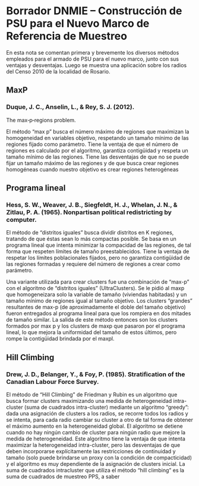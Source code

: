 # Borrador DNMIE – Construcción de PSU para el Nuevo Marco de Referencia de Muestreo

En esta nota se comentan primera y brevemente los diversos métodos empleados 
para el armado de PSU para el nuevo marco, junto con sus ventajas y desventajas. 
Luego se muestra una aplicación sobre los radios del Censo 2010 de la localidad de Rosario.

## MaxP

### Duque, J. C., Anselin, L., & Rey, S. J. (2012). 
The max‐p‐regions problem.

El método “max p” busca el número máximo de regiones que maximizan 
la homogeneidad en variables objetivo, respetando un tamaño mínimo 
de las regiones fijado como parámetro. 
Tiene la ventaja de que el número de regiones es calculado por el algoritmo, 
garantiza contigüidad y respeta un tamaño mínimo de las regiones. 
Tiene las desventajas de que no se puede fijar un tamaño máximo de las regiones 
y de que busca crear regiones homogéneas cuando nuestro objetivo es 
crear regiones heterogéneas

## Programa lineal

### Hess, S. W., Weaver, J. B., Siegfeldt, H. J., Whelan, J. N., & Zitlau, P. A. (1965). Nonpartisan political redistricting by computer. 

El método de “distritos iguales” busca dividir distritos en K regiones, 
tratando de que éstas sean lo más compactas posible. Se basa en un programa lineal 
que intenta minimizar la compacidad de las regiones, de tal forma que respeten 
límites de tamaño preestablecidos. 
Tiene la ventaja de respetar los límites poblacionales fijados, 
pero no garantiza contigüidad de las regiones formadas y 
requiere del número de regiones a crear como parámetro.

Una variante utilizada para crear clusters fue una combinación de “max-p” 
con el algoritmo de “distritos iguales” (UltraClusters). 
Se le pidió al maxp que homogeneizara solo la variable de tamaño (viviendas habitadas) y 
un tamaño mínimo de regiones igual al tamaño objetivo. 
Los clusters “grandes” resultantes de max-p (de aproximadamente el doble del tamaño objetivo) 
fueron entregados al programa lineal para que los rompiera en dos mitades de tamaño similar. 
La salida de este método entonces son los clusters formados por max p y 
los clusters de maxp que pasaron por el programa lineal, 
lo que mejora la uniformidad del tamaño de estos últimos, 
pero rompe la contigüidad brindada por el maxpl.

## Hill Climbing

### Drew, J. D., Belanger, Y., & Foy, P. (1985). Stratification of the Canadian Labour Force Survey. 

El método de “Hill Climbing” de Friedman y Rubin es un algoritmo que busca 
formar clusters maximizando una medida de heterogeneidad intra-cluster 
(suma de cuadrados intra-cluster) mediante un algoritmo “greedy”: 
dada una asignación de clusters a los radios, se recorre todos los radios y 
se intenta, para cada radio cambiar su cluster a otro de tal forma de 
obtener el máximo aumento en la heterogeneidad global. 
El algoritmo se detiene cuando no hay ningún cambio de cluster para ningún radio 
que mejore la medida de heterogeneidad. 
Este algoritmo tiene la ventaja de que intenta maximizar 
la heterogeneidad intra-cluster, pero las desventajas de 
que deben incorporarse explícitamente las restricciones de continuidad y tamaño 
(solo puede brindarse un proxy con la condición de compacticidad) y 
el algoritmo es muy dependiente de la asignación de clusters inicial.
La suma de cuadrados intracluster que utiliza el método “hill climbing” 
es la suma de cuadrados de muestreo PPS, a saber


